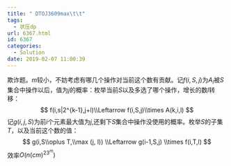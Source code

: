 ```yaml
---
title: " DTOJ3609max\t\t"
tags:
  - 状压dp
url: 6367.html
id: 6367
categories:
  - Solution
date: 2019-02-07 11:00:39
---
```


欺诈题。$m$较小，不妨考虑有哪几个操作对当前这个数有贡献。记$f(i,S,j)$为$A_i$被$S$集合中操作以后，值为$j$的概率：枚举当前$S$以及多选了哪个操作，增长的数$l$转移： $$ f(i,s|2^{k-1},j+l)\\Leftarrow f(i,S,j)\\times A(k,i,l) $$ 记$g(i,j,S)$为前$i$个元素最大值为$j$,还剩下$S$集合中操作没使用的概率。枚举$S$的子集$T$，以及当前这个数的值： $$ g(i,S\\oplus T,\\max (j, l)) \\Leftarrow g(i-1,S,j) \\times f(i,T,l) $$ 效率$O(n(cm)^23^m)$